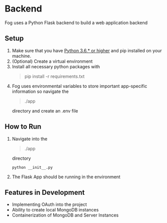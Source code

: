 # Backend
Fog uses a Python Flask backend to build a web application backend

## Setup 
1. Make sure that you have [Python 3.6.* or higher](https://www.python.org/downloads/) and pip installed on your machine. 
2. (Optional) Create a virtual environment
3. Install all necessary python packages with 
    > pip install -r requirements.txt
    >
4. Fog uses environmental variables to store important app-specific information so navigate the 
    > ./app 
    >
    directory and create an .env file

## How to Run
1. Navigate into the 
    > ./app 
    >
    directory 
    ```
    python __init__.py
    ```
2. The Flask App should be running in the environment

## Features in Development 
- Implementing OAuth into the project 
- Ability to create local MongoDB instances
- Containerization of MongoDB and Server Instances